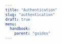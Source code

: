 ```yaml
---
title: "Authentication"
slug: "authentication"
draft: true
menu:
  handbook:
    parent: "guides"
---
```

